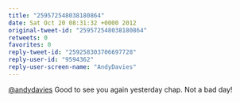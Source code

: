 ```yaml
---
title: "259572548038180864"
date: Sat Oct 20 08:31:32 +0000 2012
original-tweet-id: "259572548038180864"
retweets: 0
favorites: 0
reply-tweet-id: "259258303706697728"
reply-user-id: "9594362"
reply-user-screen-name: "AndyDavies"
---
```

<a href="https://twitter.com/andydavies">@andydavies</a> Good to see you again yesterday chap. Not a bad day!
